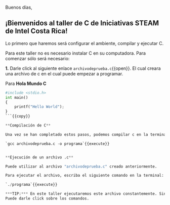 Buenos días, 

## ¡Bienvenidos al taller de C de Iniciativas STEAM de Intel Costa Rica!


Lo primero que haremos será configurar el ambiente, compilar y ejecutar C.

Para este taller no es necesario instalar C en su computadora. Para comenzar sólo será necesario:

**1.** Darle click al siguiente enlace  `archivodeprueba.c`{{open}}. El cual creara una archivo de c en el cual puede empezar a programar.

Para 
**Hola Mundo C**
```python
#include <stdio.h>
int main()
{
    printf("Hello World"); 
}
```{{copy}}

**Compilación de C**

Una vez se han completado estos pasos, podemos compilar c en la terminal. Para esto sólo es necesario escribir: 

`gcc archivodeprueba.c -o programa`{{execute}}


**Ejecución de un archivo .c**

Puede utilizar al archivo "archivodeprueba.c" creado anteriormente. 

Para ejecutar el archivo, escriba el siguiente comando en la terminal:

`./programa`{{execute}}

***TIP:*** En este taller ejecutaremos este archivo constantemente. Sin embargo, no será necesario que escriba el comando cada vez que lo necesite. 
Puede darle click sobre los comandos.
